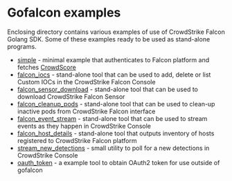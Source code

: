 # Gofalcon examples

Enclosing directory contains various examples of use of CrowdStrike Falcon Golang SDK.
Some of these examples ready to be used as stand-alone programs.

 * [simple](simple/) - minimal example that authenticates to Falcon platform and fetches [CrowdScore](https://www.crowdstrike.com/blog/tech-center/crowdscore-efficiency/)
 * [falcon_iocs](falcon_iocs) - stand-alone tool that can be used to add, delete or list Custom IOCs in the CrowdStrike Falcon Console
 * [falcon_sensor_download](falcon_sensor_download/) - stand-alone tool that can be used to download CrowdStrike Falcon Sensor
 * [falcon_cleanup_pods](falcon_cleanup_pods) - stand-alone tool that can be used to clean-up inactive pods from CrowdStrike Falcon interface
 * [falcon_event_stream](falcon_event_stream/) - stand-alone tool that can be used to stream events as they happen in CrowdStrike Console
 * [falcon_host_details](falcon_host_details) - stand-alone tool that outputs inventory of hosts registered to CrowdStrike Falcon platform
 * [stream_new_detections](stream_new_detections/) - small utility to poll for a new detections in CrowdStrike Console
 * [oauth_token](oauth_token/) - a example tool to obtain OAuth2 token for use outside of gofalcon
